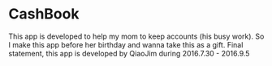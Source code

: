 # CashBook
This app is developed to help my mom to keep accounts (his busy work). So I make this app before her birthday and wanna take this as
a gift. Final statement, this app is developed by QiaoJim during 2016.7.30 - 2016.9.5
